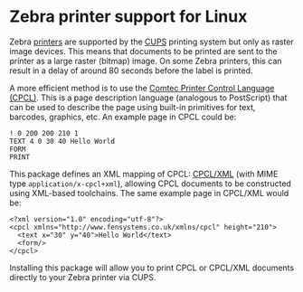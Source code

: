 Zebra printer support for Linux
===============================

Zebra [printers](https://www.zebra.com/gb/en/products/printers.html)
are supported by the [CUPS](https://www.cups.org) printing system but
only as raster image devices.  This means that documents to be printed
are sent to the printer as a large raster (bitmap) image.  On some
Zebra printers, this can result in a delay of around 80 seconds before
the label is printed.

A more efficient method is to use the [Comtec Printer Control Language
(CPCL)](https://www.zebra.com/us/en/support-downloads/knowledge-articles/cpcl-manual-for-zebra-mobile-printers.html).
This is a page description language (analogous to PostScript) that can
be used to describe the page using built-in primitives for text,
barcodes, graphics, etc.  An example page in CPCL could be:

    ! 0 200 200 210 1
    TEXT 4 0 30 40 Hello World
    FORM
    PRINT

This package defines an XML mapping of CPCL: [CPCL/XML](xml/) (with
MIME type `application/x-cpcl+xml`), allowing CPCL documents to be
constructed using XML-based toolchains.  The same example page in
CPCL/XML would be:

    <?xml version="1.0" encoding="utf-8"?>
    <cpcl xmlns="http://www.fensystems.co.uk/xmlns/cpcl" height="210">
      <text x="30" y="40">Hello World</text>
      <form/>
    </cpcl>

Installing this package will allow you to print CPCL or CPCL/XML
documents directly to your Zebra printer via CUPS.
